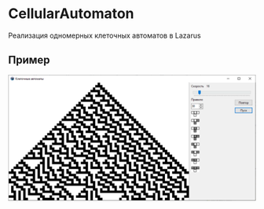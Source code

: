 # CellularAutomaton
Реализация одномерных клеточных автоматов в Lazarus

## Пример
![Alt-текст](screenshots/CellAuto.png "Скриншот")
